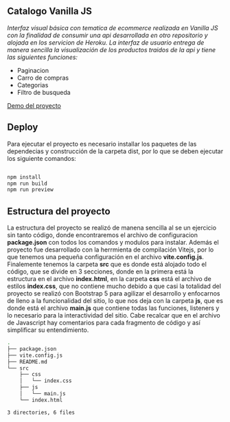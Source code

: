 ## Catalogo Vanilla JS

_Interfaz visual básica con tematica de ecommerce realizada en Vanilla JS con la finalidad de consumir una api desarrollada en otro repositorio y alojada en los servicion de Heroku. La interfaz de usuario entrega de manera sencilla la visualización de los productos traidos de la api y tiene las siguientes funciones:_

- Paginacion
- Carro de compras 
- Categorias 
- Filtro de busqueda

[Demo del proyecto](https://golden-crostata-9b063f.netlify.app/)

## Deploy

Para ejecutar el proyecto es necesario installar los paquetes de las dependecias y construcción de la carpeta dist, por lo que se deben ejecutar los siguiente comandos:

```bash

npm install
npm run build
npm run preview

```

## Estructura del proyecto

La estructura del proyecto se realizó de manena sencilla al se un ejercicio sin tanto código, donde encontraremos el archivo de configuracion **package.json** con todos los comandos y modulos para instalar. Además el proyecto fue desarrollado con la herrmienta de compilación Vitejs,  por lo que tenemos una pequeña configuración en el archivo **vite.config.js**. Finalemente tenemos la carpeta **src** que es donde está alojado todo el código, que se divide en 3 secciones, donde en la primera está la estructura en el archivo **index.html**, en la carpeta **css** está el archivo de estilos **index.css**, que no contiene mucho debido a que casi la totalidad del proyecto se realizó con Bootstrap 5 para agilizar el desarrollo y enfocarnos de lleno a la funcionalidad del sitio, lo que nos deja con la carpeta **js**, que es donde está el archivo **main.js** que contiene todas las funciones, listeners y lo necesario para la interactividad del sitio. Cabe recalcar que en el archivo de Javascript hay comentarios para cada fragmento de código y así simplificar su entendimiento.

```bash
.
├── package.json
├── vite.config.js
├── README.md
└── src
    ├── css
    │   └── index.css
    ├── js
    │   └── main.js
    └── index.html

3 directories, 6 files
```
